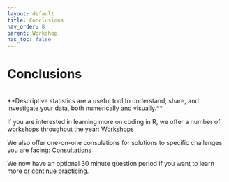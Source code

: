 ```yaml
---
layout: default
title: Conclusions
nav_order: 8
parent: Workshop
has_toc: false
---
```


# Conclusions
<br/>
**Descriptive statistics are a useful tool to understand, share, and investigate your data, both numerically and visually.**

If you are interested in learning more on coding in R, we offer a number of workshops throughout the year: [Workshops](https://researchcommons.library.ubc.ca/workshops/)

We also offer one-on-one consulations for solutions to specific challenges you are facing: [Consultations](https://researchcommons.library.ubc.ca/consultation-requests/)

We now have an optional 30 minute question period if you want to learn more or continue practicing. 